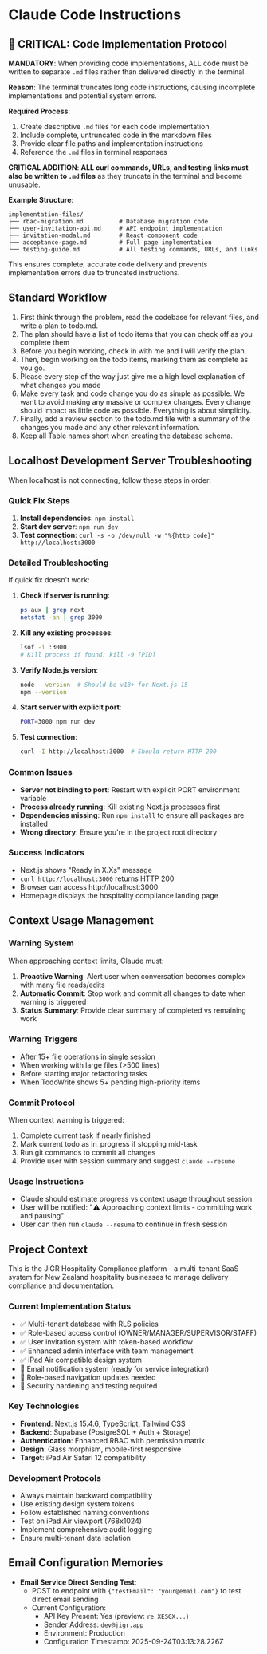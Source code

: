 # Claude Code Instructions

## 🚨 CRITICAL: Code Implementation Protocol

**MANDATORY**: When providing code implementations, ALL code must be written to separate `.md` files rather than delivered directly in the terminal.

**Reason**: The terminal truncates long code instructions, causing incomplete implementations and potential system errors.

**Required Process**:
1. Create descriptive `.md` files for each code implementation
2. Include complete, untruncated code in the markdown files
3. Provide clear file paths and implementation instructions
4. Reference the `.md` files in terminal responses

**CRITICAL ADDITION**: **ALL curl commands, URLs, and testing links must also be written to `.md` files** as they truncate in the terminal and become unusable.

**Example Structure**:
```
implementation-files/
├── rbac-migration.md          # Database migration code
├── user-invitation-api.md     # API endpoint implementation  
├── invitation-modal.md        # React component code
├── acceptance-page.md         # Full page implementation
└── testing-guide.md           # All testing commands, URLs, and links
```

This ensures complete, accurate code delivery and prevents implementation errors due to truncated instructions.

## Standard Workflow

1. First think through the problem, read the codebase for relevant files, and write a plan to todo.md.
2. The plan should have a list of todo items that you can check off as you complete them
3. Before you begin working, check in with me and I will verify the plan.
4. Then, begin working on the todo items, marking them as complete as you go.
5. Please every step of the way just give me a high level explanation of what changes you made
6. Make every task and code change you do as simple as possible. We want to avoid making any massive or complex changes. Every change should impact as little code as possible. Everything is about simplicity.
7. Finally, add a review section to the todo.md file with a summary of the changes you made and any other relevant information.
8. Keep all Table names short when creating the database schema.

## Localhost Development Server Troubleshooting

When localhost is not connecting, follow these steps in order:

### Quick Fix Steps
1. **Install dependencies**: `npm install`
2. **Start dev server**: `npm run dev` 
3. **Test connection**: `curl -s -o /dev/null -w "%{http_code}" http://localhost:3000`

### Detailed Troubleshooting
If quick fix doesn't work:

1. **Check if server is running**:
   ```bash
   ps aux | grep next
   netstat -an | grep 3000
   ```

2. **Kill any existing processes**:
   ```bash
   lsof -i :3000
   # Kill process if found: kill -9 [PID]
   ```

3. **Verify Node.js version**:
   ```bash
   node --version  # Should be v18+ for Next.js 15
   npm --version
   ```

4. **Start server with explicit port**:
   ```bash
   PORT=3000 npm run dev
   ```

5. **Test connection**:
   ```bash
   curl -I http://localhost:3000  # Should return HTTP 200
   ```

### Common Issues
- **Server not binding to port**: Restart with explicit PORT environment variable
- **Process already running**: Kill existing Next.js processes first
- **Dependencies missing**: Run `npm install` to ensure all packages are installed
- **Wrong directory**: Ensure you're in the project root directory

### Success Indicators
- Next.js shows "Ready in X.Xs" message
- `curl http://localhost:3000` returns HTTP 200
- Browser can access http://localhost:3000
- Homepage displays the hospitality compliance landing page

## Context Usage Management

### Warning System
When approaching context limits, Claude must:

1. **Proactive Warning**: Alert user when conversation becomes complex with many file reads/edits
2. **Automatic Commit**: Stop work and commit all changes to date when warning is triggered
3. **Status Summary**: Provide clear summary of completed vs remaining work

### Warning Triggers
- After 15+ file operations in single session
- When working with large files (>500 lines)
- Before starting major refactoring tasks
- When TodoWrite shows 5+ pending high-priority items

### Commit Protocol
When context warning is triggered:
1. Complete current task if nearly finished
2. Mark current todo as in_progress if stopping mid-task  
3. Run git commands to commit all changes
4. Provide user with session summary and suggest `claude --resume`

### Usage Instructions
- Claude should estimate progress vs context usage throughout session
- User will be notified: "⚠️ Approaching context limits - committing work and pausing"
- User can then run `claude --resume` to continue in fresh session

## Project Context

This is the JiGR Hospitality Compliance platform - a multi-tenant SaaS system for New Zealand hospitality businesses to manage delivery compliance and documentation.

### Current Implementation Status

- ✅ Multi-tenant database with RLS policies
- ✅ Role-based access control (OWNER/MANAGER/SUPERVISOR/STAFF)  
- ✅ User invitation system with token-based workflow
- ✅ Enhanced admin interface with team management
- ✅ iPad Air compatible design system
- 🔄 Email notification system (ready for service integration)
- 🔄 Role-based navigation updates needed
- 🔄 Security hardening and testing required

### Key Technologies

- **Frontend**: Next.js 15.4.6, TypeScript, Tailwind CSS
- **Backend**: Supabase (PostgreSQL + Auth + Storage)
- **Authentication**: Enhanced RBAC with permission matrix
- **Design**: Glass morphism, mobile-first responsive
- **Target**: iPad Air Safari 12 compatibility

### Development Protocols

- Always maintain backward compatibility
- Use existing design system tokens
- Follow established naming conventions
- Test on iPad Air viewport (768x1024)
- Implement comprehensive audit logging
- Ensure multi-tenant data isolation

## Email Configuration Memories

- **Email Service Direct Sending Test**: 
  - POST to endpoint with `{"testEmail": "your@email.com"}` to test direct email sending
  - Current Configuration:
    - API Key Present: Yes (preview: `re_XESGX...`)
    - Sender Address: `dev@jigr.app`
    - Environment: Production
    - Configuration Timestamp: 2025-09-24T03:13:28.226Z